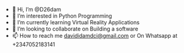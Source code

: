 - 👋 Hi, I’m @D26dam
- 👀 I’m interested in Python Programming 
- 🌱 I’m currently learning Virtual Reality Applications  
- 💞️ I’m looking to collaborate on Building a software
- 📫 How to reach me davididamdci@gmail.com or On Whatsapp at +2347052183141

<!---
D26dam/D26dam is a ✨ special ✨ repository because its `README.md` (this file) appears on your GitHub profile.
You can click the Preview link to take a look at your changes.
--->
